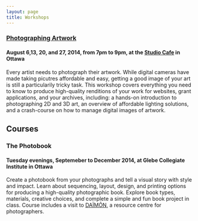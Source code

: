 ```yaml
---
layout: page
title: Workshops
---
```


### [Photographing Artwork](http://crystalbeshara.com/studio-cafe-classes/photographing-your-art)<a name="photographing-artwork"></a>

#### August 6,13, 20, and 27, 2014, from 7pm to 9pm, at the [Studio Cafe](http://www.thestudiocafe.ca/) in Ottawa

Every artist needs to photograph their artwork. While digital cameras have made taking picutres affordable and easy, getting a good image of your art is still a particularily tricky task. This workshop covers everything you need to know to produce high-quality renditions of your work for websites, grant applications, and your archives, including: a hands-on introduction to photographing 2D and 3D art, an overview of affordable lighting solutions, and a crash-course on how to manage digital images of artwork.

## Courses

### The Photobook<a name="photobook"></a>

#### Tuesday evenings, Septemeber to December 2014, at Glebe Collegiate Institute in Ottawa

Create a photobook from your photographs and tell a visual story with style and impact. Learn about sequencing, layout, design, and printing options for producing a high-quality photographic book. Explore book types, materials, creative choices, and complete a simple and fun book project in class. Course includes a visit to [DAÏMÕN](http://daimon.qc.ca/), a resource centre for photographers.

<!-- ## Articles and Tutorials 

## Essays

## Interviews -->